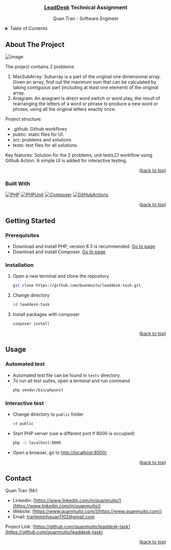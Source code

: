 <br />
<div align="center">
    <h3 align="center"><a href="https://leaddesk.com/fi/">LeadDesk</a> Technical Assignment</h3>
    <p align="center">Quan Tran - Software Engineer</p>
</div>


<!-- TABLE OF CONTENTS -->
<details>
    <summary>Table of Contents</summary>
    <ol>
        <li>
            <a href="#about-the-project">About The Project</a>
            <ul>
                <li><a href="#built-with">Built With</a></li>
            </ul>
        </li>
        <li>
            <a href="#getting-started">Getting Started</a>
            <ul>
                <li><a href="#prerequisites">Prerequisites</a></li>
                <li><a href="#installation">Installation</a></li>
            </ul>
        </li>
        <li>
            <a href="#usage">Usage</a>
            <ul>
                <li><a href="#automated-test">Automated test</a></li>
                <li><a href="#interactive-test">Interactive test</a></li>
            </ul>
        </li>
        <li><a href="#contact">Contact</a></li>
    </ol>
</details>


<!-- ABOUT THE PROJECT -->
## About The Project

![image](https://projectpictures2024.s3.eu-north-1.amazonaws.com/leaddesktaskscr.png)

The project contains 2 problems:
1. MaxSubArray: Subarray is a part of the original one dimensional array. Given an array, find out the maximum sum that can be calculated by taking contiguous part (including at least one element) of the original array.
2. Anagram: An anagram is direct word switch or word play, the result of rearranging the letters of a word or phrase to produce a new word or phrase, using all the original letters exactly once.

Project structure:
- .github: Github workflows
- public: static files for UI.
- src: problems and solutions
- tests: test files for all solutions.

Key features: Solution for the 2 problems, unit tests,CI workflow using Github Action.
A simple UI is added for interactive testing.

<p align="right">(<a href="#readme-top">back to top</a>)</p>

### Built With

[![PHP][PHP]][PHP-url] [![PHPUnit][PHPUnit]][PHPUnit-url] [![Composer][Composer]][Composer-url] [![GitHubActions][GitHubActions]][GitHubActions-url]

<p align="right">(<a href="#readme-top">back to top</a>)</p>


<!-- GETTING STARTED -->
## Getting Started
### Prerequisites
* Download and install PHP, version 8.3 is recommended. [Go to page](https://www.php.net/manual/en/install.php)
* Download and install Composer. [Go to page](https://getcomposer.org/download/)

### Installation
1. Open a new terminal and clone the repository
   ```sh
   git clone https://github.com/Quanmuito/leaddesk-task.git
   ```

2. Change directory
    ```sh
    cd leaddesk-task
    ```

3. Install packages with composer
    ```sh
    conposer install
    ```

<p align="right">(<a href="#readme-top">back to top</a>)</p>


<!-- USAGE EXAMPLES -->
## Usage
### Automated test
- Automated test file can be found in `tests` directory.
- To run all test suites, open a terminal and run command
    ```sh
    php vendor/bin/phpunit
    ```

### Interactive test
- Change directory to `public` folder
    ```sh
    cd public
    ```

- Start PHP server (use a different port if 8000 is occupied)
    ```sh
    php -S localhost:8000
    ```

- Open a browser, go to [http://localhost:8000/](http://localhost:8000/)

<p align="right">(<a href="#readme-top">back to top</a>)</p>


<!-- CONTACT -->
## Contact

Quan Tran (Mr)
- LinkedIn: [https://www.linkedin.com/in/quanmuito/](https://www.linkedin.com/in/quanmuito/)
- Website: [https://www.quanmuito.com/](https://www.quanmuito.com/)
- Email: tranleminhquan1102@gmail.com

Project Link: [https://github.com/quanmuito/leaddesk-task](https://github.com/quanmuito/leaddesk-task)

<p align="right">(<a href="#readme-top">back to top</a>)</p>


<!-- MARKDOWN LINKS & IMAGES -->
[PHP]: https://img.shields.io/badge/php-%23777BB4.svg?style=for-the-badge&logo=php&logoColor=white
[PHP-url]: https://www.php.net/
[PHPUnit]: https://img.shields.io/badge/phpunit-%23777BB4.svg?style=for-the-badge&logo=php&logoColor=white
[PHPUnit-url]: https://phpunit.de/index.html
[Composer]: https://img.shields.io/badge/Composer-885630?logo=composer&logoColor=fff&style=for-the-badge
[Composer-url]: https://getcomposer.org/
[GitHubActions]: https://img.shields.io/badge/GitHub%20Actions-2088FF?logo=githubactions&logoColor=fff&style=for-the-badge
[GitHubActions-url]: https://docs.github.com/en/actions
